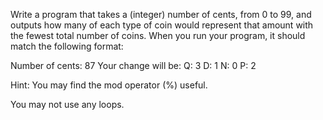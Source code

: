 Write a program that takes a (integer) number of cents, from 0 to 99, and outputs how many of each type of coin would represent that amount with the fewest total number of coins. When you run your program, it should match the following format:

Number of cents: 87
Your change will be:
Q: 3
D: 1
N: 0
P: 2

Hint: You may find the mod operator (%) useful.

You may not use any loops.